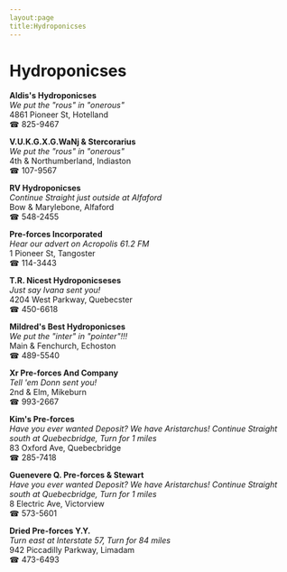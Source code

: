 ```yaml
---
layout:page
title:Hydroponicses
---
```

# Hydroponicses

**Aldis's Hydroponicses**  
_We put the "rous" in "onerous"_  
4861 Pioneer St, Hotelland  
☎ 825-9467



**V.U.K.G.X.G.WaNj & Stercorarius**  
_We put the "rous" in "onerous"_  
4th & Northumberland, Indiaston  
☎ 107-9567



**RV Hydroponicses**  
_Continue Straight just outside at Alfaford_  
Bow & Marylebone, Alfaford  
☎ 548-2455



**Pre-forces Incorporated**  
_Hear our advert on Acropolis 61.2 FM_  
1 Pioneer St, Tangoster  
☎ 114-3443



**T.R. Nicest Hydroponicseses**  
_Just say Ivana sent you!_  
4204 West Parkway, Quebecster  
☎ 450-6618



**Mildred's Best Hydroponicses**  
_We put the "inter" in "pointer"!!!_  
Main & Fenchurch, Echoston  
☎ 489-5540



**Xr Pre-forces And Company**  
_Tell 'em Donn sent you!_  
2nd & Elm, Mikeburn  
☎ 993-2667



**Kim's Pre-forces**  
_Have you ever wanted Deposit? We have Aristarchus! 
Continue Straight south at Quebecbridge, Turn for 1 miles_  
83 Oxford Ave, Quebecbridge  
☎ 285-7418



**Guenevere Q. Pre-forces & Stewart**  
_Have you ever wanted Deposit? We have Aristarchus! 
Continue Straight south at Quebecbridge, Turn for 1 miles_  
8 Electric Ave, Victorview  
☎ 573-5601



**Dried Pre-forces Y.Y.**  
_Turn east at Interstate 57, Turn for 84 miles_  
942 Piccadilly Parkway, Limadam  
☎ 473-6493



